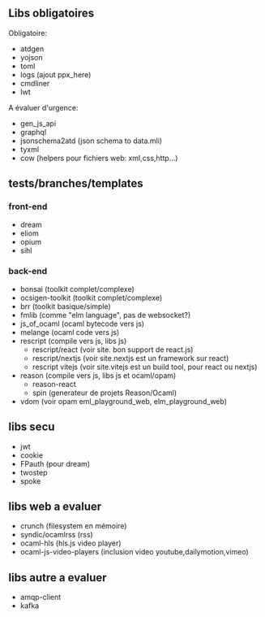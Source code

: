
## Libs obligatoires

Obligatoire:
- atdgen
- yojson
- toml
- logs (ajout ppx_here)
- cmdliner
- lwt

A évaluer d'urgence:
- gen_js_api
- graphql
- jsonschema2atd (json schema to data.mli)
- tyxml
- cow (helpers pour fichiers web: xml,css,http...)


## tests/branches/templates

### front-end

- dream
- eliom
- opium
- sihl

### back-end

- bonsai (toolkit complet/complexe)
- ocsigen-toolkit (toolkit complet/complexe)
- brr (toolkit basique/simple)
- fmlib (comme "elm language", pas de websocket?)
- js_of_ocaml (ocaml bytecode vers js)
- melange (ocaml code vers js)
- rescript (compile vers js, libs js)
  - rescript/react (voir site. bon support de react.js)
  - rescript/nextjs (voir site.nextjs est un framework sur react)
  - rescript vitejs (voir site.vitejs est un build tool, pour react ou nextjs)
- reason (compile vers js, libs js et ocaml/opam)
  - reason-react
  - spin (generateur de projets Reason/Ocaml)
- vdom (voir opam eml_playground_web, elm_playground_web)

## libs secu

- jwt
- cookie
- FPauth (pour dream)
- twostep
- spoke

## libs web a evaluer

- crunch (filesystem en mémoire)
- syndic/ocamlrss (rss)
- ocaml-hls (hls.js video player)
- ocaml-js-video-players (inclusion video youtube,dailymotion,vimeo)

## libs autre a evaluer

- amqp-client
- kafka

